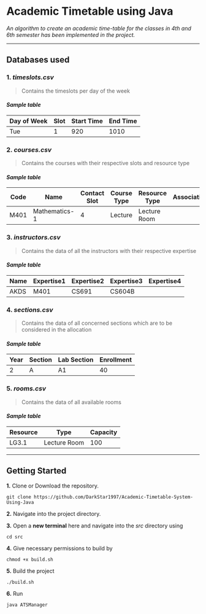 # Academic Timetable using Java

*An algorithm to create an academic time-table for the classes in 4th and 6th semester has been implemented in the project.*

---

## Databases used

### 1. *timeslots.csv*
> Contains the timeslots per day of the week

#### *Sample table*

| Day of Week | Slot | Start Time | End Time |
|-------------|------|------------|----------|
| Tue         | 1    | 920        | 1010     |

### 2. *courses.csv*
> Contains the courses with their respective slots and resource type

#### *Sample table*

| Code | Name          | Contact Slot | Course Type | Resource Type | Association |
|------|---------------|--------------|-------------|---------------|-------------|
| M401 | Mathematics-1 | 4            | Lecture     | Lecture Room  |             |

### 3. *instructors.csv*
> Contains the data of all the instructors with their respective expertise

#### *Sample table*

| Name | Expertise1 | Expertise2 | Expertise3 | Expertise4 |
|------|------------|------------|------------|------------|
| AKDS | M401       | CS691      | CS604B     |            |

### 4. *sections.csv*
> Contains the data of all concerned sections which are to be considered in the allocation

#### *Sample table*

| Year | Section | Lab Section | Enrollment |
|------|---------|-------------|------------|
| 2    | A       | A1          | 40         |

### 5. *rooms.csv*
> Contains the data of all available rooms

#### *Sample table*

| Resource | Type         | Capacity |
|----------|--------------|----------|
| LG3.1    | Lecture Room | 100      |

----

## Getting Started

**1.**   Clone or Download the repository.

```shell
git clone https://github.com/DarkStar1997/Academic-Timetable-System-Using-Java
````

**2.**   Navigate into the project directory.

**3.**   Open a **new terminal** here and navigate into the *src* directory using 

```shell
cd src
```

**4.**   Give necessary permissions to build by 

```shell
chmod +x build.sh
```

**5.**   Build the project

```shell
./build.sh
```

**6.**   Run 

```shell
java ATSManager
```

